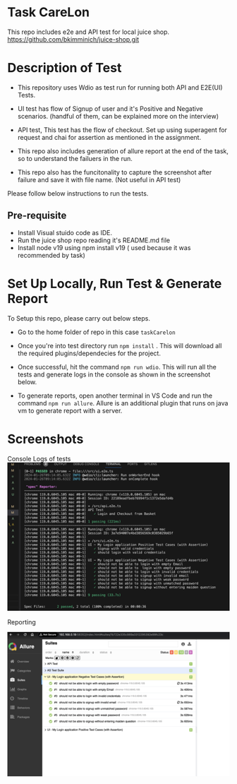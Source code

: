 # Task CareLon

This repo includes e2e and API test for local juice shop. https://github.com/bkimminich/juice-shop.git

##

# Description of Test

- This repository uses Wdio as test run for running both API and E2E(UI) Tests.

- UI test has flow of Signup of user and it's Positive and Negative scenarios. (handful of them, can be explained more on the interview)

- API test, This test has the flow of checkout. Set up using superagent for request and chai for assertion as mentioned in the assignment.

- This repo also includes generation of allure report at the end of the task, so to understand the failuers in the run.

- This repo also has the funcitonality to capture the screenshot after failure and save it with file name. (Not useful in API test)

Please follow below instructions to run the tests.

## Pre-requisite

- Install Visual stuido code as IDE.
- Run the juice shop repo reading it's README.md file
- Install node v19 using npm install v19 ( used because it was recommended by task)

# Set Up Locally, Run Test & Generate Report

To Setup this repo, please carry out below steps.

- Go to the home folder of repo in this case `taskCarelon`
- Once you're into test directory run `npm install` . This will download all the required plugins/dependecies for the project.

- Once successful, hit the command `npm run wdio`. This will run all the tests and generate logs in the console as shown in the screenshot below.

- To generate reports, open another terminal in VS Code and run the command `npm run allure`. Allure is an additional plugin that runs on java vm to generate report with a server.

# Screenshots

Console Logs of tests
![Alt text](<Screenshot 2024-01-26 at 12.14.56 PM.png>)

Reporting

![Alt text](<Screenshot 2024-01-26 at 12.14.27 PM.png>)
